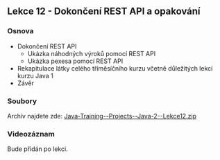 Lekce 12 - Dokončení REST API a opakování
-----------------------------------------

### Osnova

- Dokončení REST API
	- Ukázka náhodných výroků pomocí REST API
	- Ukázka pexesa pomocí REST API
- Rekapitulace látky celého tříměsíčního kurzu včetně důležitých lekcí kurzu Java 1
- Závěr

### Soubory

Archív najdete zde: [Java-Training--Projects--Java-2--Lekce12.zip](/data/2021-podzim/java-2-brno/Java-Training--Projects--Java-2--Lekce12.zip)

### Videozáznam

Bude přidán po lekci.
